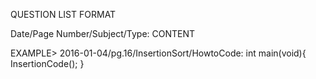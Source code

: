 QUESTION LIST FORMAT

Date/Page Number/Subject/Type:
CONTENT

EXAMPLE>
2016-01-04/pg.16/InsertionSort/HowtoCode:
int main(void){
	InsertionCode();
}

